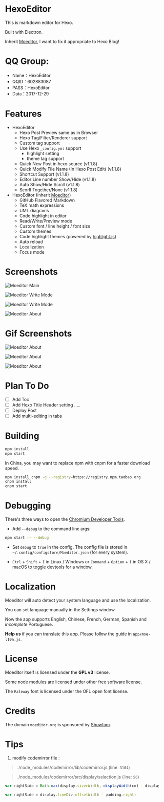 # HexoEditor
This is markdown editor for Hexo.

Built with Electron.

Inherit [Moeditor](https://github.com/Moeditor/Moeditor), I want to fix it appropriate to Hexo Blog!

# QQ Group:
- Name：HexoEditor        
- QQID：602883087   
- PASS：HexoEditor           
- Data：2017-12-29  

# Features
* HexoEditor 
  * Hexo Post Preview same as in Browser
  * Hexo Tag/Filter/Renderer support
  * Custom tag support
  * Use Hexo `_config.yml` support
    * highlight setting
    * theme tag support
  * Quick New Post in hexo source (v1.1.8)
  * Quick Modify File Name (In Hexo Post Edit)  (v1.1.8)
  * Shortcut Support   (v1.1.8)
  * Editor Line number Show/Hide  (v1.1.8)
  * Auto Show/Hide Scroll  (v1.1.8)
  * Scorll Together/None  (v1.1.8)
* HexoEditor (Inherit [Moeditor](https://github.com/Moeditor/Moeditor))
  * GitHub Flavored Markdown
  * TeX math expressions
  * UML diagrams
  * Code highlight in editor
  * Read/Write/Preview mode
  * Custom font / line height / font size
  * Custom themes
  * Code highlight themes (powered by [highlight.js](https://highlightjs.org/))
  * Auto reload
  * Localization
  * Focus mode

# Screenshots

![Moeditor Main](screenshots/main.png)

![Moeditor Write Mode](screenshots/side-menu.png)

![Moeditor Write Mode](screenshots/settings.png)

![Moeditor About](screenshots/about.png)

# Gif Screenshots
![Moeditor About](screenshots/gif-tag.gif)

![Moeditor About](screenshots/gif-mode.gif)

![Moeditor About](screenshots/gif-hexo.gif)
# Plan To Do
- [ ] Add Toc
- [ ] Add Hexo Title Header setting
.....
- [ ] Deploy Post
- [ ] Add multi-editing in tabs

# Building
```bash
npm install
npm start
```

In China, you may want to replace npm with cnpm for a faster download speed.

```bash
npm install cnpm -g --registry=https://registry.npm.taobao.org
cnpm install
cnpm start
```
# Debugging
There's three ways to open the [Chromium Developer Tools](https://developer.chrome.com/devtools).

* Add `--debug` to the command line args:
```bash
npm start -- --debug
```

* Set `debug` to `true` in the config. The config file is stored in `~/.config/configstore/Moeditor.json` (for every system).

* `Ctrl` + `Shift` + `I` in Linux / Windows or `Command` + `Option` + `I` in OS X / macOS to toggle devtools for a window.


# Localization
Moeditor will auto detect your system language and use the localization.

You can set language manually in the Settings window.

Now the app supports English, Chinese, French, German, Spanish and *incomplete* Portuguese.

**Help us** if you can translate this app. Please follow the guide in `app/moe-l10n.js`.

# License
Moeditor itself is licensed under the **GPL v3** license.

Some node modules are licensed under other free software license.

The `Raleway` font is licensed under the OFL open font license.

# Credits
The domain `moeditor.org` is sponsored by [Showfom](https://ttt.tt/).

# Tips
1. modify codemirror file :
> ./node_modules/codemirror/lib/codemirror.js (line: `3104`)


> ./node_modules/codemirror/src/display/selection.js (line: `56`)
```js 
var rightSide = Math.max(display.sizerWidth, displayWidth(cm) - display.sizer.offsetLeft) - padding.right;
```

```js 
var rightSide = display.lineDiv.offsetWidth - padding.right;
```